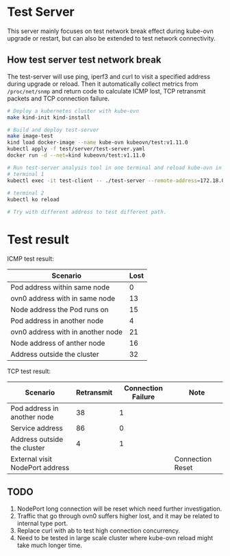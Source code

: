 # Test Server

This server mainly focuses on test network break effect during kube-ovn upgrade or restart, but can also be extended to test network connectivity.

## How test server test network break

The test-server will use ping, iperf3 and curl to visit a specified address during upgrade or reload. Then it automatically collect metrics from 
`/proc/net/snmp` and return code to calculate ICMP lost, TCP retransmit packets and TCP connection failure.

```bash
# Deploy a kubernetes cluster with kube-ovn
make kind-init kind-install

# Build and deploy test-server
make image-test
kind load docker-image --name kube-ovn kubeovn/test:v1.11.0
kubectl apply -f test/server/test-server.yaml
docker run -d --net=kind kubeovn/test:v1.11.0

# Run test-server analysis tool in one terminal and reload kube-ovn in another terminal
# terminal 1
kubectl exec -it test-client -- ./test-server --remote-address=172.18.0.5 --output=json --duration-seconds=60
 
# terminal 2
kubectl ko reload

# Try with different address to test different path.
```

# Test result

ICMP test result:

| Scenario                          | Lost |
|-----------------------------------|------|
| Pod address within same node      | 0    |
| ovn0 address with in same node    | 13   |
| Node address the Pod runs on      | 15   |
| Pod address in another node       | 4    |
| ovn0 address with in another node | 21   |
| Node address of anther node       | 16   |
| Address outside the cluster       | 32   |

TCP test result:

| Scenario                        | Retransmit | Connection Failure | Note             |
|---------------------------------|------------|--------------------|------------------|
| Pod address in another node     | 38         | 1                  |                  |
| Service address                 | 86         | 0                  |                  |
| Address outside the cluster     | 4          | 1                  |                  |
| External visit NodePort address |            |                    | Connection Reset |

## TODO

1. NodePort long connection will be reset which need further investigation.
2. Traffic that go through ovn0 suffers higher lost, and it may be related to internal type port.
3. Replace curl with ab to test high connection concurrency.
4. Need to be tested in large scale cluster where kube-ovn reload might take much longer time.
